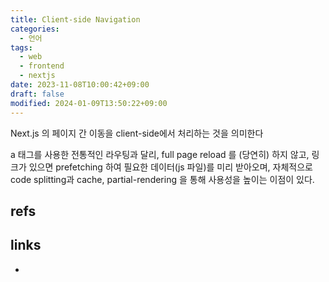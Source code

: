 ```yaml
---
title: Client-side Navigation
categories:
  - 언어
tags:
  - web
  - frontend
  - nextjs
date: 2023-11-08T10:00:42+09:00
draft: false
modified: 2024-01-09T13:50:22+09:00
---
```

Next.js 의 페이지 간 이동을 client-side에서 처리하는 것을 의미한다

a 태그를 사용한 전통적인 라우팅과 달리, full page reload 를 (당연히) 하지 않고,
링크가 있으면 prefetching 하여 필요한 데이터(js 파일)를 미리 받아오며, 자체적으로 code splitting과 cache, partial-rendering 을 통해 사용성을 높이는 이점이 있다.

## refs


## links
- 
